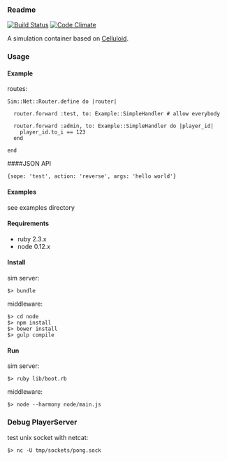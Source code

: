 ### Readme
[![Build Status](https://travis-ci.org/grrrisu/Simulator.svg?branch=master)](https://travis-ci.org/grrrisu/Simulator)
[![Code Climate](https://codeclimate.com/github/grrrisu/Simulator.png)](https://codeclimate.com/github/grrrisu/Simulator)

A simulation container based on [Celluloid](https://github.com/celluloid/celluloid).

### Usage

#### Example

routes:

```
Sim::Net::Router.define do |router|

  router.forward :test, to: Example::SimpleHandler # allow everybody

  router.forward :admin, to: Example::SimpleHandler do |player_id|
    player_id.to_i == 123
  end

end
```

####JSON API

```{sope: 'test', action: 'reverse', args: 'hello world'}```

#### Examples

see examples directory


#### Requirements

* ruby 2.3.x
* node 0.12.x

#### Install

sim server:

```$> bundle```

middleware:

```
$> cd node 
$> npm install
$> bower install
$> gulp compile
```

#### Run

sim server:

```$> ruby lib/boot.rb```

middleware:

```$> node --harmony node/main.js```



### Debug PlayerServer

test unix socket with netcat:

```$> nc -U tmp/sockets/pong.sock```

